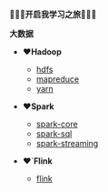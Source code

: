 :rainbow::rainbow:**:rainbow:开启我学习之旅**:triangular_flag_on_post::triangular_flag_on_post::triangular_flag_on_post:

**大数据**

* :heart:**Hadoop**
  * [hdfs](https://github.com/daxudaai/nodes/blob/master/bigdata/Hadoop/hdfs.md)
  * [mapreduce](https://github.com/daxudaai/nodes/blob/master/bigdata/Hadoop/mapreduce.md)
  * [yarn](https://github.com/daxudaai/nodes/blob/master/bigdata/Hadoop/yarn.md)

* :heart:**Spark**
  * [spark-core](https://github.com/daxudaai/nodes/blob/master/bigdata/Spark/spark-core.md)
  * [spark-sql](https://github.com/daxudaai/nodes/blob/master/bigdata/Spark/sparksql.md)
  * [spark-streaming](https://github.com/daxudaai/nodes/blob/master/bigdata/Spark/sparkstreaming.md)

* :heart:`**Flink**
  * [flink](https://github.com/daxudaai/nodes/blob/master/bigdata/Flink/flink.md)







